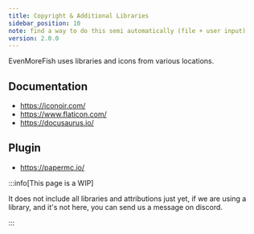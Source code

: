 ```yaml
---
title: Copyright & Additional Libraries
sidebar_position: 10
note: find a way to do this semi automatically (file + user input)
version: 2.0.0
---
```


EvenMoreFish uses libraries and icons from various locations.

## Documentation

- https://iconoir.com/
- https://www.flaticon.com/
- https://docusaurus.io/

## Plugin

- https://papermc.io/

:::info[This page is a WIP]

It does not include all libraries and attributions just yet, if we are using a library, and it's not here, you can send us a message on discord.

:::
